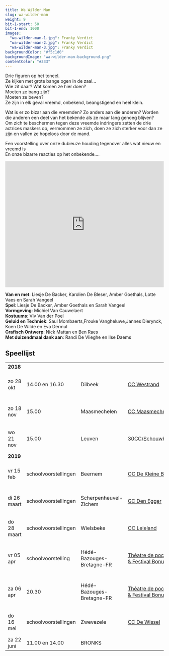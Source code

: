 ```yaml
---
title: Wa Wilder Man
slug: wa-wilder-man
weight: 9
bit-1-start: 50
bit-1-end: 1000
images:
  "wa-wilder-man-1.jpg": Franky Verdict
  "wa-wilder-man-2.jpg": Franky Verdict
  "wa-wilder-man-3.jpg": Franky Verdict
backgroundColor: "#f5c1d0"
backgroundImage: "wa-wilder-man-background.png"
contentColor: "#333"
---
```

<style>

  @media (min-width: 666px) {
    #background-bit-1 {
      width: 100%;
      height: 884px;
      position: absolute;
      top: 0;
      background: url(/img/wa-wilder-man-bit-1.png) no-repeat bottom right;
    }
  }
</style>
Drie figuren op het toneel.<br>
Ze kijken met grote bange ogen in de zaal...<br>
Wie zit daar? Wat komen ze hier doen? <br>
Moeten ze bang zijn?<br>
Moeten ze beven? <br>
Ze zijn in elk geval vreemd, onbekend, beangstigend en heel klein.<br>

Wat is er zo bizar aan die vreemden? Zo anders aan die anderen? Worden die anderen een deel van het bekende als ze maar lang genoeg blijven?<br>
Om zich te beschermen tegen deze vreemde indringers zetten de drie actrices maskers op, vermommen ze zich, doen ze zich sterker voor dan ze zijn en vallen ze hopeloos door de mand. <br>


Een voorstelling over onze dubieuze houding tegenover alles wat nieuw en vreemd is <br>
En onze bizarre reacties op het onbekende....<br>

<iframe src="https://player.vimeo.com/video/162378954?title=0&byline=0&portrait=0" width="100%" height="400" frameborder="0" webkitallowfullscreen mozallowfullscreen allowfullscreen></iframe>

**Van en met**: Liesje De Backer, Karolien De Bleser, Amber Goethals, Lotte Vaes en Sarah Vangeel<br>
**Spel**: Liesje De Backer, Amber Goethals en Sarah Vangeel <br>
**Vormgeving**: Michiel Van Cauwelaert<br>
**Kostuums**: Viv Van der Poel<br>
**Geluid en Techniek**: Saul Mombaerts,Frouke Vangheluwe,Jannes Dierynck, Koen De Wilde en Eva Dermul<br>
**Grafisch Ontwerp**: Nick Mattan en Ben Raes <br>
**Met duizendmaal dank aan**: Randi De Vlieghe en Ilse Daems<br>

## Speellijst
<div class="table-responsive">
<table class="speellijst">

<tr><td colspan="5"><strong>2018</strong></td></tr>
<tr><td>zo 28 okt</td><td>14.00 en 16.30</td><td>Dilbeek</td><td><a href="http://www.westrand.be/">CC Westrand</a></td><td>02 466 20 30 </td></tr>
<tr><td>zo 18 nov</td><td>15.00</td><td>Maasmechelen</td><td><a href="http://www.ccmaasmechelen.be/">CC Maasmechelen</a></td><td>089 76 97 97</td></tr>
<tr><td>wo 21 nov</td><td>15.00</td><td>Leuven</td><td><a href="http://www.30cc.be/">30CC/Schouwburg</a></td><td>016 30 09 00</td></tr>
<tr><td colspan="5"><strong>2019</strong></td></tr>
<tr><td>vr 15 feb</td><td>schoolvoorstellingen</td><td>Beernem</td><td><a href="http://www.beernem.be/">OC De Kleine Beer</a></td><td>050 79 99 08</td></tr>
<tr><td>di 26 maart</td><td>schoolvoorstellingen</td><td>Scherpenheuvel-Zichem</td><td><a href="http://www.denegger.be/">GC Den Egger</a></td><td>013 46 06 50</td></tr>
<tr><td>do 28 maart</td><td>schoolvoorstellingen</td><td>Wielsbeke</td><td><a href="http://www.wielsbeke.be/">OC Leieland</a></td><td>056 67 32 70</td></tr>
<tr><td>vr 05 apr</td><td>schoolvoorstelling</td><td>Hédé-Bazouges-Bretagne-FR</td><td><a href="http://www.theatre-de-poche.com/">Théatre de poche & Festival Bonus</a></td><td>0033 9 81 83 97 20</td></tr>
<tr><td>za 06 apr</td><td>20.30</td><td>Hédé-Bazouges-Bretagne-FR</td><td><a href="http://www.theatre-de-poche.com/">Théatre de poche & Festival Bonus</a></td><td>0033 9 81 83 97 20</td></tr>
<tr><td>do 16 mei</td><td>schoolvoorstellingen</td><td>Zwevezele</td><td><a href="http://www.wingene.be/">CC De Wissel</a></td><td>051 65 04 40</td></tr>
<tr><td>za 22 juni</td><td>11.00 en 14.00</td><td>BRONKS</td><td><a href=scholengemeenschap sint goedele/td></tr>
</table>
</div>
